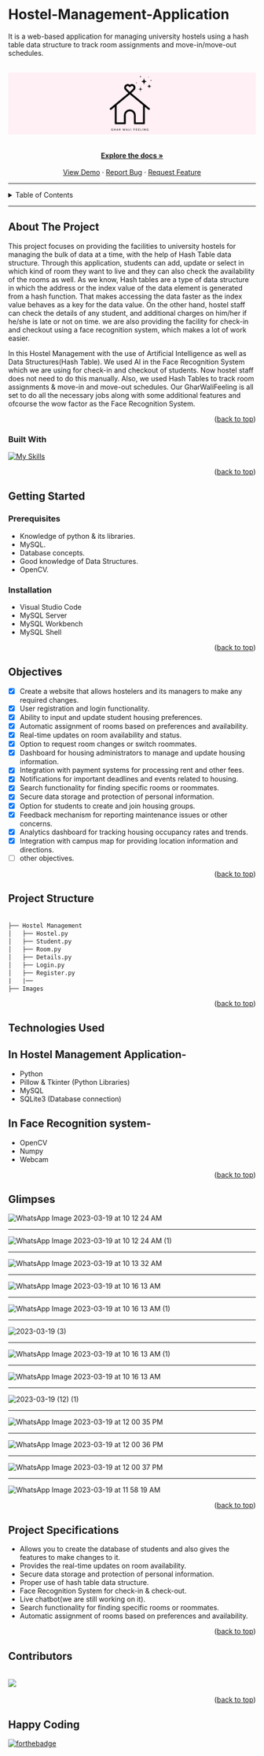 # Hostel-Management-Application
It is a web-based application for managing university hostels using a hash table data structure to track room assignments and move-in/move-out schedules.
<a name="readme-top"></a>

<br />
<div align="center">
  <a href="#">
    <img src="images/bg.png" alt="background">
  </a>

<p align="center">
    <br />
    <a href="https://github.com/falselunatic/Hostel-Management-Web-Application"><strong>Explore the docs »</strong></a>
    <br />
    <br />
    <a href="https://github.com/falselunatic/Hostel-Management-Application">View Demo</a>
    ·
    <a href="https://github.com/falselunatic/Hostel-Management-Application/issues">Report Bug</a>
    ·
    <a href="https://github.com/falselunatic/Hostel-Management-Application/issues">Request Feature</a>
  </p>
</div>

---


<!-- TABLE OF CONTENTS -->
<details>
  <summary>Table of Contents</summary>
  <ol>
    <li>
      <a href="#about-the-project">About The Project</a>
      <ul>
        <li><a href="#built-with">Built With</a></li>
      </ul>
    </li>
    <li>
      <a href="#getting-started">Getting Started</a>
      <ul>
        <li><a href="#prerequisites">Prerequisites</a></li>
        <li><a href="#installation">Installation</a></li>
      </ul>
    </li>
    <li><a href="#project-structure">Project Structure</a></li>
    <li><a href="#objectives">Objectives</a></li>
    <li><a href="#technologie-sused">Technologies Used</a></li>
    <li><a href="#glimpses">Glimpses</a></li>
    <li><a href="#project-specifications">Project Specifications</a></li>
    <li><a href="#contributors">Contributors</a></li>
    <li><a href="#happy-coding">Happy Coding</a></li>
  </ol>
</details>

---

<!-- ABOUT THE PROJECT -->
## About The Project

This project focuses on providing the facilities to university hostels for managing the bulk of data at a time, with the help of Hash Table data structure. 
Through this application, students can add, update or select in which kind of room they want to live and they can also check the availability of the rooms as well.  As we know, Hash tables are a type of data structure in which the address or the index value of the data element is generated from a hash function. That makes accessing the data faster as the index value behaves as a key for the data value. 
On the other hand, hostel staff can check the details of any student, and additional charges on him/her if he/she is late or not on time. we are also providing the facility for check-in and checkout using a face recognition system, which makes a lot of work easier.

In this Hostel Management with the use of Artificial Intelligence as well as Data Structures(Hash Table).
We used AI in the Face Recognition System which we are using for check-in and checkout of students. Now hostel staff does not need to do this manually. Also, we used Hash Tables to track room assignments & move-in and move-out schedules. Our GharWaliFeeling is all set to do all the necessary jobs along with some additional features and ofcourse the wow factor as the Face Recognition System.


<!-- about -->

<p align="right">(<a href="#readme-top">back to top</a>)</p>



### Built With

[![My Skills](https://skillicons.dev/icons?i=python,mysql,sqlite)](https://skillicons.dev)

<p align="right">(<a href="#readme-top">back to top</a>)</p>



<!-- GETTING STARTED -->

## Getting Started

### Prerequisites

- Knowledge of python & its libraries.
- MySQL.
- Database concepts.
- Good knowledge of Data Structures.
- OpenCV.

### Installation

- Visual Studio Code
- MySQL Server
- MySQL Workbench
- MySQL Shell

<p align="right">(<a href="#readme-top">back to top</a>)</p>

## Objectives

- [x] Create a website that allows hostelers and its managers to make any required changes.
- [x] User registration and login functionality.
- [x] Ability to input and update student housing preferences.
- [x] Automatic assignment of rooms based on preferences and availability.
- [x] Real-time updates on room availability and status.
- [x] Option to request room changes or switch roommates.
- [x] Dashboard for housing administrators to manage and update housing information.
- [x] Integration with payment systems for processing rent and other fees.
- [x] Notifications for important deadlines and events related to housing.
- [x] Search functionality for finding specific rooms or roommates.
- [x] Secure data storage and protection of personal information.
- [x] Option for students to create and join housing groups.
- [x] Feedback mechanism for reporting maintenance issues or other concerns.
- [x] Analytics dashboard for tracking housing occupancy rates and trends.
- [x] Integration with campus map for providing location information and directions.
- [ ] other objectives.

<p align="right">(<a href="#readme-top">back to top</a>)</p>

## Project Structure

```

├── Hostel Management
│   ├── Hostel.py
│   ├── Student.py
│   ├── Room.py
│   ├── Details.py
│   ├── Login.py
│   ├── Register.py
|   |── 
├── Images

```

<p align="right">(<a href="#readme-top">back to top</a>)</p>

## Technologies Used 

## In Hostel Management Application-
- Python
- Pillow & Tkinter (Python Libraries)
- MySQL
- SQLite3 (Database connection)

## In Face Recognition system-
- OpenCV
- Numpy 
- Webcam

<p align="right">(<a href="#readme-top">back to top</a>)</p>

## Glimpses

![WhatsApp Image 2023-03-19 at 10 12 24 AM](https://user-images.githubusercontent.com/97685305/226154582-f1405e41-019f-4520-8b50-ddf7ef3330f1.jpeg)


---

![WhatsApp Image 2023-03-19 at 10 12 24 AM (1)](https://user-images.githubusercontent.com/97685305/226154608-10168c5c-8a3f-462d-85f5-b927dc1e8aaa.jpeg)

---

![WhatsApp Image 2023-03-19 at 10 13 32 AM](https://user-images.githubusercontent.com/97685305/226154622-92fdc5fb-4c8e-4ce9-b01a-c410b7520baf.jpeg)

---

![WhatsApp Image 2023-03-19 at 10 16 13 AM](https://user-images.githubusercontent.com/97685305/226154648-32aedecb-7d79-416a-9f87-affdc71e12ac.jpeg)

---

![WhatsApp Image 2023-03-19 at 10 16 13 AM (1)](https://user-images.githubusercontent.com/97685305/226154656-716b42b0-f146-4d24-ab44-f90becc49c18.jpeg)

---

![2023-03-19 (3)](https://user-images.githubusercontent.com/97685305/226156198-71cd420f-9387-403c-ba10-df4149400dd7.png)

---

![WhatsApp Image 2023-03-19 at 10 16 13 AM (1)](https://user-images.githubusercontent.com/97685305/226156221-734d2cb2-7854-4aef-be97-bb0d79978eb9.jpeg)

---


![WhatsApp Image 2023-03-19 at 10 16 13 AM](https://user-images.githubusercontent.com/97685305/226156229-53e1b082-1bbc-44a8-8774-3f837461c80b.jpeg)


---

![2023-03-19 (12) (1)](https://user-images.githubusercontent.com/97685305/226159468-0f1f425f-36a4-4d56-a4ee-61cf809813c7.png)

---

![WhatsApp Image 2023-03-19 at 12 00 35 PM](https://user-images.githubusercontent.com/97685305/226159530-4f3cd285-a91e-47f9-b26d-145db1e76f09.jpeg)


---

![WhatsApp Image 2023-03-19 at 12 00 36 PM](https://user-images.githubusercontent.com/97685305/226159506-2c22d57c-6b8b-41c5-a73a-58b3ef5dfc2d.jpeg)

---

![WhatsApp Image 2023-03-19 at 12 00 37 PM](https://user-images.githubusercontent.com/97685305/226159494-547fb44a-fcf5-4918-9fd2-bef8b1d031c2.jpeg)

---

![WhatsApp Image 2023-03-19 at 11 58 19 AM](https://user-images.githubusercontent.com/97685305/226159596-d113075c-e22b-4562-9cad-10a000bd6226.jpeg)




<p align="right">(<a href="#readme-top">back to top</a>)</p>



## Project Specifications

- Allows you to create the database of students and also gives the features to make changes to it.
- Provides the real-time updates on room availability.
- Secure data storage and protection of personal information.
- Proper use of hash table data structure.
- Face Recognition System for check-in & check-out.
- Live chatbot(we are still working on it).
- Search functionality for finding specific rooms or roommates.
- Automatic assignment of rooms based on preferences and availability.

<p align="right">(<a href="#readme-top">back to top</a>)</p>


## Contributors

<br>
<a href="https://github.com/falselunatic/Hostel-Management-Application/graphs/contributors">
  <img src="https://contrib.rocks/image?repo=falselunatic/Hostel-Management-Application" />
</a>

<p align="right">(<a href="#readme-top">back to top</a>)</p>

## Happy Coding

[![forthebadge](https://forthebadge.com/images/badges/built-with-love.svg)](https://forthebadge.com)
